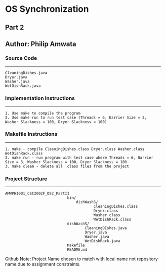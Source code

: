 # OS Synchronization

## Part 2

## Author: Philip Amwata

### Source Code

---

    CleaningDishes.java
    Dryer.java
    Washer.java
    WetDishRack.java

### Implementation Instructions

---

    1. Use make to compile the program
    2. Use make run to run test case (Threads = 6, Barrier Size = 3, Washer Slackness = 100, Dryer Slackness = 100)

### Makefile Instructions

---

    1. make - compile CleaningDishes.class Dryer.class Washer.class WetDishRack.class
    2. make run - run program with test case where Threads = 6, Barrier Size = 3, Washer Slackness = 100, Dryer Slackness = 100
    3. make clean - delete all .class files from the project

### Project Structure

---

    AMWPHI001_CSC3002F_OS2_PartII
                                bin/
                                    dishWashS/
                                            CleaningDishes.class
                                            Dryer.class
                                            Washer.class
                                            WetDishRack.class
                                dishWashS/
                                        CleaningDIshes.java
                                        Dryer.java
                                        Washer.java
                                        WetDishRack.java
                                Makefile
                                README.md

Github Note: Project Name chosen to match with local name not repository name due to assignment constraints.

